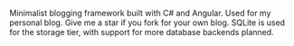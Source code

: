 Minimalist blogging framework built with C# and Angular. Used for my personal blog. Give me a star if you fork for your own blog. 
SQLite is used for the storage tier, with support for more database backends planned.


